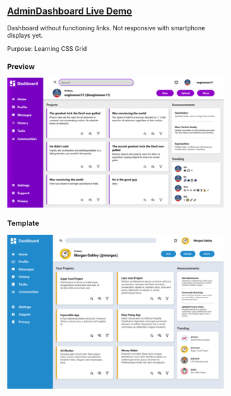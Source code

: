 ## **[AdminDashboard Live Demo](https://engineman11.github.io/AdminDashboard/)**

Dashboard without functioning links. Not responsive with smartphone displays yet.

Purpose: Learning CSS Grid



### Preview

![Preview](/preview.png/)


### Template

![Preview](/template.png/)
